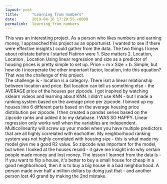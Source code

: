 ```yaml
---
layout: post
title:      "Learning from numbers"
date:       2019-04-16 17:29:55 +0000
permalink:  learning_from_numbers
---
```



This was an interesting project.  As a person who likes numbers and earning money, I appraoched this project as an opportunist.  I wanted to see if there were effective insights I could gather from the data. 
The two things I knew about relistate before I started Flatiron were 1. Size matters 2. Location, Location , Location
Using linear regression and size as a predictor of housing prices is pretty simple to set up.  Price = m x Size + b.  Simple, but how do I incorperate the other important factor, location, into this equation?  That was the challenge of this project.  
The challenge is - location is a category.  There isnt a linear relationship between location and price.  But location can tell us something else - the AVERAGE price of the houses per zipcode.  I got inspired by watching sklearn videos and learning about KNN.  I didn't use KNN - but I made a ranking system based on the average price per zipcode.  I binned up my houses into 6 different parts based on the average housing price distribution per zipcode.  I then created a pandas series based on the zipcode ranks and added it to my database.  I WAS SO HAPPY.  Linear regression only works well when the variables are independent.  Multicolinearity will screw up your model when you have multiple predictors that are all highly correlated with eachother.  My neighborhood ranking system was not highly correlated with housing size - this is what made my model give me a good R2 value. 
So zipcode was important for the model, but when I looked at the houses resold - it gave me insight into why certain people made money and lost money.  The lesson I learned from the data is -If you want to flip a house, it's better to buy a small house for cheap in a good neighborhood, then it is to buy a big house in a bad neighborhood.  A person made over half a million dollars by doing just that - and another person lost 40 grand by making the 2nd mistake.
